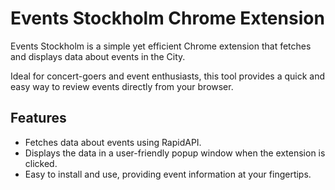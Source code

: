 # Events Stockholm Chrome Extension

Events Stockholm is a simple yet efficient Chrome extension that fetches and displays data about events in the City. 

Ideal for concert-goers and event enthusiasts, this tool provides a quick and easy way to review events directly from your browser.

## Features

- Fetches data about events using RapidAPI.
- Displays the data in a user-friendly popup window when the extension is clicked.
- Easy to install and use, providing event information at your fingertips.
